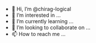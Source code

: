 - 👋 Hi, I’m @chirag-logical
- 👀 I’m interested in ...
- 🌱 I’m currently learning ...
- 💞️ I’m looking to collaborate on ...
- 📫 How to reach me ...

<!---
chirag-logical/chirag-logical is a ✨ special ✨ repository because its `README.md` (this file) appears on your GitHub profile.
You can click the Preview link to take a look at your changes.
--->
